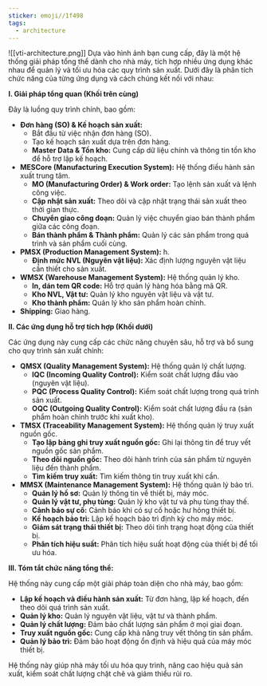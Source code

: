```yaml
---
sticker: emoji//1f498
tags:
  - architecture
---
```

![[vti-architecture.png]]
Dựa vào hình ảnh bạn cung cấp, đây là một hệ thống giải pháp tổng thể dành cho nhà máy, tích hợp nhiều ứng dụng khác nhau để quản lý và tối ưu hóa các quy trình sản xuất. Dưới đây là phân tích chức năng của từng ứng dụng và cách chúng kết nối với nhau:

**I. Giải pháp tổng quan (Khối trên cùng)**

Đây là luồng quy trình chính, bao gồm:

- **Đơn hàng (SO) & Kế hoạch sản xuất:**
    - Bắt đầu từ việc nhận đơn hàng (SO).
    - Tạo kế hoạch sản xuất dựa trên đơn hàng.
    - **Master Data & Tồn kho:** Cung cấp dữ liệu chính và thông tin tồn kho để hỗ trợ lập kế hoạch.
- **MESCore (Manufacturing Execution System):** Hệ thống điều hành sản xuất trung tâm.
    - **MO (Manufacturing Order) & Work order:** Tạo lệnh sản xuất và lệnh công việc.
    - **Cập nhật sản xuất:** Theo dõi và cập nhật trạng thái sản xuất theo thời gian thực.
    - **Chuyển giao công đoạn:** Quản lý việc chuyển giao bán thành phẩm giữa các công đoạn.
    - **Bán thành phẩm & Thành phẩm:** Quản lý các sản phẩm trong quá trình và sản phẩm cuối cùng.
- **PMSX (Production Management System):** h.
    - **Định mức NVL (Nguyên vật liệu):** Xác định lượng nguyên vật liệu cần thiết cho sản xuất.
- **WMSX (Warehouse Management System):** Hệ thống quản lý kho.
    - **In, dán tem QR code:** Hỗ trợ quản lý hàng hóa bằng mã QR.
    - **Kho NVL, Vật tư:** Quản lý kho nguyên vật liệu và vật tư.
    - **Kho thành phẩm:** Quản lý kho sản phẩm hoàn chỉnh.
- **Shipping:** Giao hàng.

**II. Các ứng dụng hỗ trợ tích hợp (Khối dưới)**

Các ứng dụng này cung cấp các chức năng chuyên sâu, hỗ trợ và bổ sung cho quy trình sản xuất chính:

- **QMSX (Quality Management System):** Hệ thống quản lý chất lượng.
    - **IQC (Incoming Quality Control):** Kiểm soát chất lượng đầu vào (nguyên vật liệu).
    - **PQC (Process Quality Control):** Kiểm soát chất lượng trong quá trình sản xuất.
    - **OQC (Outgoing Quality Control):** Kiểm soát chất lượng đầu ra (sản phẩm hoàn chỉnh trước khi xuất kho).
- **TMSX (Traceability Management System):** Hệ thống quản lý truy xuất nguồn gốc.
    - **Tạo lập bảng ghi truy xuất nguồn gốc:** Ghi lại thông tin để truy vết nguồn gốc sản phẩm.
    - **Theo dõi nguồn gốc:** Theo dõi hành trình của sản phẩm từ nguyên liệu đến thành phẩm.
    - **Tìm kiếm truy xuất:** Tìm kiếm thông tin truy xuất khi cần.
- **MMSX (Maintenance Management System):** Hệ thống quản lý bảo trì.
    - **Quản lý hồ sơ:** Quản lý thông tin về thiết bị, máy móc.
    - **Quản lý vật tư, phụ tùng:** Quản lý kho vật tư và phụ tùng thay thế.
    - **Cảnh báo sự cố:** Cảnh báo khi có sự cố hoặc hư hỏng thiết bị.
    - **Kế hoạch bảo trì:** Lập kế hoạch bảo trì định kỳ cho máy móc.
    - **Giám sát trạng thái thiết bị:** Theo dõi tình trạng hoạt động của thiết bị.
    - **Phân tích hiệu suất:** Phân tích hiệu suất hoạt động của thiết bị để tối ưu hóa.

**III. Tóm tắt chức năng tổng thể:**

Hệ thống này cung cấp một giải pháp toàn diện cho nhà máy, bao gồm:

- **Lập kế hoạch và điều hành sản xuất:** Từ đơn hàng, lập kế hoạch, đến theo dõi quá trình sản xuất.
- **Quản lý kho:** Quản lý nguyên vật liệu, vật tư và thành phẩm.
- **Quản lý chất lượng:** Đảm bảo chất lượng sản phẩm ở mọi giai đoạn.
- **Truy xuất nguồn gốc:** Cung cấp khả năng truy vết thông tin sản phẩm.
- **Quản lý bảo trì:** Đảm bảo hoạt động ổn định và hiệu quả của máy móc thiết bị.

Hệ thống này giúp nhà máy tối ưu hóa quy trình, nâng cao hiệu quả sản xuất, kiểm soát chất lượng chặt chẽ và giảm thiểu rủi ro.